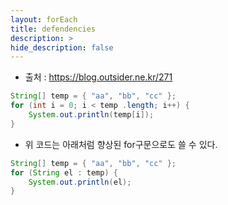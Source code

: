 ```yaml
---
layout: forEach
title: defendencies
description: >
hide_description: false
---
```

- 출처 : https://blog.outsider.ne.kr/271

```java
String[] temp = { "aa", "bb", "cc" };
for (int i = 0; i < temp .length; i++) { 
    System.out.println(temp[i]);
}
```
- 위 코드는 아래처럼 향상된 for구문으로도 쓸 수 있다.
```java
String[] temp = { "aa", "bb", "cc" };
for (String el : temp) {
    System.out.println(el);
}
```

